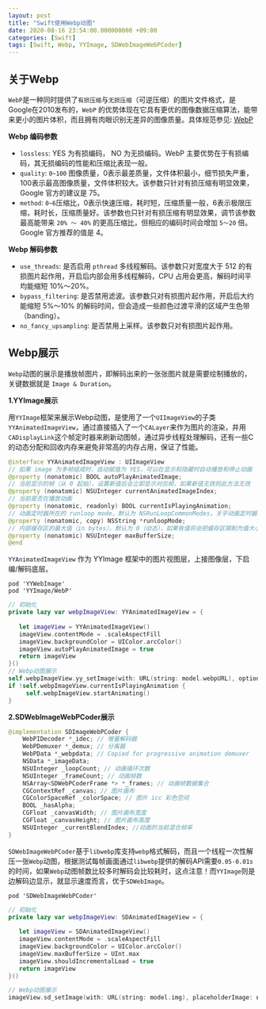 ```yaml
---
layout: post
title: "Swift使用Webp动图"
date: 2020-08-16 23:54:00.000000000 +09:00
categories: [Swift]
tags: [Swift, Webp, YYImage, SDWebImageWebPCoder]
---
```


## 关于Webp

`WebP`是一种同时提供了`有损压缩`与`无损压缩`（可逆压缩）的图片文件格式，是Google在2010发布的，`WebP` 的优势体现在它具有更优的图像数据压缩算法，能带来更小的图片体积，而且拥有肉眼识别无差异的图像质量。具体规范参见: [WebP](https://developers.google.com/speed/webp/)

**Webp 编码参数**

+ `lossless`: YES 为有损编码， NO 为无损编码。WebP 主要优势在于有损编码，其无损编码的性能和压缩比表现一般。
+ `quality`: `0~100` 图像质量，0表示最差质量，文件体积最小，细节损失严重，100表示最高图像质量，文件体积较大。该参数只针对有损压缩有明显效果，Google 官方的建议是 75。
+ `method`: `0~6`压缩比，0表示快速压缩，耗时短，压缩质量一般，6表示极限压缩，耗时长，压缩质量好。该参数也只针对有损压缩有明显效果，调节该参数最高能带来 `20% ～ 40%` 的更高压缩比，但相应的编码时间会增加 `5～20` 倍。Google 官方推荐的值是 4。

**Webp 解码参数**

+ `use_threads`: 是否启用 `pthread` 多线程解码。该参数只对宽度大于 512 的有损图片起作用，开启后内部会用多线程解码，CPU 占用会更高，解码时间平均能缩短 10%～20%。
+ `bypass_filtering`: 是否禁用滤波。该参数只对有损图片起作用，开启后大约能缩短 5%～10% 的解码时间，但会造成一些颜色过渡平滑的区域产生色带（banding）。
+  `no_fancy_upsampling`: 是否禁用上采样。该参数只对有损图片起作用。

## Webp展示

`Webp`动图的展示是播放帧图片，即解码出来的一张张图片就是需要绘制播放的，关键数据就是 `Image & Duration`。

**1.YYImage展示**

用`YYImage`框架来展示Webp动图，是使用了一个`UIImageView`的子类`YYAnimatedImageView`，通过直接插入了一个`CALayer`来作为图片的渲染，并用`CADisplayLink`这个帧定时器来刷新动图帧，通过异步线程处理解码，还有一些C的动态分配和回收内存来避免非常高的内存占用，保证了性能。

```swift
@interface YYAnimatedImageView : UIImageView
// 如果 image 为多帧组成时，自动赋值为 YES，可以在显示和隐藏时自动播放和停止动画
@property (nonatomic) BOOL autoPlayAnimatedImage;
// 当前显示的帧（从 0 起始），设置新值后会立即显示对应帧，如果新值无效则此方法无效
@property (nonatomic) NSUInteger currentAnimatedImageIndex;
// 当前是否在播放动画
@property (nonatomic, readonly) BOOL currentIsPlayingAnimation;
// 动画定时器所在的 runloop mode，默认为 NSRunLoopCommonModes，关乎动画定时器的触发
@property (nonatomic, copy) NSString *runloopMode;
// 内部缓存区的最大值（in bytes），默认为 0（动态），如果有值将会把缓存区限制为值大小，当收到内存警告或者 App 进入后台时，缓存区将会立即释放并且在适时的时候回复原状
@property (nonatomic) NSUInteger maxBufferSize;
@end
```

`YYAnimatedImageView` 作为 YYImage 框架中的图片视图层，上接图像层，下启编/解码底层。

```
pod 'YYWebImage'
pod 'YYImage/WebP'
```

```swift
// 初始化
private lazy var webpImageView: YYAnimatedImageView = {
        
   let imageView = YYAnimatedImageView()
   imageView.contentMode = .scaleAspectFill
   imageView.backgroundColor = UIColor.arcColor()
   imageView.autoPlayAnimatedImage = true
   return imageView
}()
// Webp动图展示
self.webpImageView.yy_setImage(with: URL(string: model.webpURL), options: [.progressiveBlur, .setImageWithFadeAnimation])
if !self.webpImageView.currentIsPlayingAnimation {
	 self.webpImageView.startAnimating()
}
```

**2.SDWebImageWebPCoder展示**

```swift
@implementation SDImageWebPCoder {
    WebPIDecoder *_idec; // 增量解码器
    WebPDemuxer *_demux; // 分离器
    WebPData *_webpdata; // Copied for progressive animation demuxer
    NSData *_imageData;
    NSUInteger _loopCount; // 动画循环次数
    NSUInteger _frameCount; // 动画帧数
    NSArray<SDWebPCoderFrame *> *_frames; // 动画帧数据集合
    CGContextRef _canvas; // 图片画布
    CGColorSpaceRef _colorSpace; // 图片 icc 彩色空间
    BOOL _hasAlpha;
    CGFloat _canvasWidth; // 图片画布宽度
    CGFloat _canvasHeight; // 图片画布高度
    NSUInteger _currentBlendIndex; //动画的当前混合帧率
}
```

`SDWebImageWebPCoder`基于`libwebp`库支持`webp`格式解码，而且一个线程一次性解压一张`Webp`动图，根据测试每帧画面通过`libwebp`提供的解码API需要`0.05-0.01s`的时间，如果`Webp`动图帧数比较多时解码会比较耗时，这点注意！而`YYImage`则是边解码边显示，就显示速度而言，优于`SDWebImage`。

```
pod 'SDWebImageWebPCoder'
```

```swift
// 初始化
private lazy var webpImageView: SDAnimatedImageView = {
        
   let imageView = SDAnimatedImageView()
   imageView.contentMode = .scaleAspectFill
   imageView.backgroundColor = UIColor.arcColor()
   imageView.maxBufferSize = UInt.max
   imageView.shouldIncrementalLoad = true
   return imageView
}()

// Webp动图展示
imageView.sd_setImage(with: URL(string: model.img), placeholderImage: nil, options: [.progressiveLoad])
```